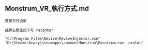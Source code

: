 Monstrum_VR_執行方式.md
---
	要開平行投影

	搖桿右類比按下可 recenter

	"C:\Program Files\Revive\ReviveInjector.exe" "D:\SteamLibrary\steamapps\common\Monstrum\Monstrum.exe -oculus"